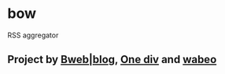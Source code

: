 bow
===

RSS aggregator

Project by [Bweb|blog](http://www.bweblog.fr/), [One div](http://one-div.com) and [wabeo](http://wabeo.fr)
--------------------


